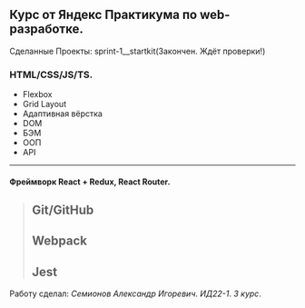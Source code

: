 ## Курс от Яндекс Практикума по web-разработке.

Сделанные Проекты:
sprint-1__startkit(Закончен. Ждёт проверки!)

### HTML/CSS/JS/TS.
- Flexbox
- Grid Layout
- Адаптивная вёрстка
- DOM
- БЭМ
- ООП
- API
---

#### Фреймворк **React** + **Redux**, **React Router**.

> Git/GitHub
> ---
> Webpack
> ---
> Jest
> ---

Работу сделал: *Семионов Александр Игоревич*. *ИД22-1*. *3 курс*.
